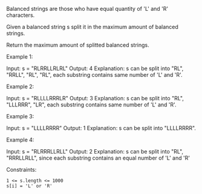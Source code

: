 Balanced strings are those who have equal quantity of 'L' and 'R' characters.

Given a balanced string s split it in the maximum amount of balanced strings.

Return the maximum amount of splitted balanced strings.



Example 1:

Input: s = "RLRRLLRLRL"
Output: 4
Explanation: s can be split into "RL", "RRLL", "RL", "RL", each substring contains same number of 'L' and 'R'.

Example 2:

Input: s = "RLLLLRRRLR"
Output: 3
Explanation: s can be split into "RL", "LLLRRR", "LR", each substring contains same number of 'L' and 'R'.

Example 3:

Input: s = "LLLLRRRR"
Output: 1
Explanation: s can be split into "LLLLRRRR".

Example 4:

Input: s = "RLRRRLLRLL"
Output: 2
Explanation: s can be split into "RL", "RRRLLRLL", since each substring contains an equal number of 'L' and 'R'



Constraints:

    1 <= s.length <= 1000
    s[i] = 'L' or 'R'
